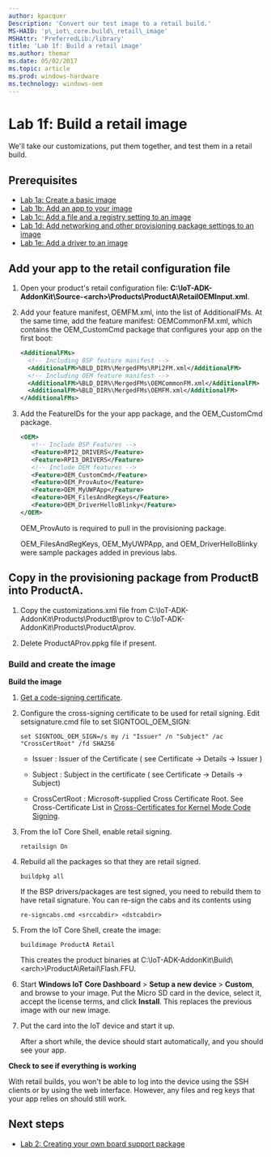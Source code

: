 ```yaml
---
author: kpacquer
Description: 'Convert our test image to a retail build.'
MS-HAID: 'p\_iot\_core.build\_retail\_image'
MSHAttr: 'PreferredLib:/library'
title: 'Lab 1f: Build a retail image'
ms.author: themar
ms.date: 05/02/2017
ms.topic: article
ms.prod: windows-hardware
ms.technology: windows-oem
---
```


# Lab 1f: Build a retail image

We'll take our customizations, put them together, and test them in a retail build. 

## <span id="Prerequisites"></span><span id="prerequisites"></span><span id="PREREQUISITES"></span>Prerequisites

-   [Lab 1a: Create a basic image](create-a-basic-image.md)
-   [Lab 1b: Add an app to your image](deploy-your-app-with-a-standard-board.md)
-   [Lab 1c: Add a file and a registry setting to an image](add-a-registry-setting-to-an-image.md)
-   [Lab 1d: Add networking and other provisioning package settings to an image](add-a-provisioning-package-to-an-image.md)
-   [Lab 1e: Add a driver to an image](add-a-driver-to-an-image.md)

## <span id="Add_your_app_to_the_retail_configuration_file"></span><span id="add_your_app_to_the_retail_configuration_file"></span><span id="ADD_YOUR_APP_TO_THE_RETAIL_CONFIGURATION_FILE"></span>Add your app to the retail configuration file

1.  Open your product's retail configuration file: **C:\\IoT-ADK-AddonKit\\Source-&lt;arch&gt;\\Products\\ProductA\\RetailOEMInput.xml**.

2.  Add your feature manifest, OEMFM.xml, into the list of AdditionalFMs. At the same time, add the feature manifest: OEMCommonFM.xml, which contains the OEM\_CustomCmd package that configures your app on the first boot:

    ``` xml
    <AdditionalFMs>
      <!-- Including BSP feature manifest -->
      <AdditionalFM>%BLD_DIR%\MergedFMs\RPi2FM.xml</AdditionalFM>
      <!-- Including OEM feature manifest -->
      <AdditionalFM>%BLD_DIR%\MergedFMs\OEMCommonFM.xml</AdditionalFM>
      <AdditionalFM>%BLD_DIR%\MergedFMs\OEMFM.xml</AdditionalFM>
    </AdditionalFMs>
    ```

3.  Add the FeatureIDs for the your app package, and the OEM\_CustomCmd package.

    ``` xml
    <OEM> 
       <!-- Include BSP Features -->
       <Feature>RPI2_DRIVERS</Feature> 
       <Feature>RPI3_DRIVERS</Feature>
       <!-- Include OEM features -->
       <Feature>OEM_CustomCmd</Feature> 
       <Feature>OEM_ProvAuto</Feature>
       <Feature>OEM_MyUWPApp</Feature>
       <Feature>OEM_FilesAndRegKeys</Feature>
       <Feature>OEM_DriverHelloBlinky</Feature> 
    </OEM>
    ```
    
    OEM_ProvAuto is required to pull in the provisioning package.
	
	OEM_FilesAndRegKeys, OEM_MyUWPApp, and OEM_DriverHelloBlinky were sample packages added in previous labs.

## <span id="Copy_in_provisioning_packages"></span>Copy in the provisioning package from ProductB into ProductA.

1.  Copy the customizations.xml file from C:\\IoT-ADK-AddonKit\\Products\\ProductB\\prov to C:\\IoT-ADK-AddonKit\\Products\\ProductA\\prov.

2.  Delete ProductAProv.ppkg file if present.
    

### <span id="Build_and_create_the_image"></span><span id="build_and_create_the_image"></span><span id="BUILD_AND_CREATE_THE_IMAGE"></span>Build and create the image

**Build the image**

1.  [Get a code-signing certificate](https://docs.microsoft.com/windows-hardware/drivers/dashboard/update-a-code-signing-certificate).

2.	Configure the cross-signing certificate to be used for retail signing. Edit setsignature.cmd file to set SIGNTOOL_OEM_SIGN:

    ```
	set SIGNTOOL_OEM_SIGN=/s my /i "Issuer" /n "Subject" /ac "CrossCertRoot" /fd SHA256
	```
	
	-  Issuer        : Issuer of the Certificate ( see Certificate -> Details -> Issuer )
	
	-  Subject       : Subject in the certificate ( see Certificate -> Details -> Subject)
	
	-  CrossCertRoot : Microsoft-supplied Cross Certificate Root. See Cross-Certificate List in [Cross-Certificates for Kernel Mode Code Signing](https://docs.microsoft.com/windows-hardware/drivers/install/cross-certificates-for-kernel-mode-code-signing#cross-certificate-list).
	
	
2.	From the IoT Core Shell, enable retail signing.

    ```
	retailsign On
	```
	
3.	Rebuild all the packages so that they are retail signed.

    ```
	buildpkg all
	```

    If the BSP drivers/packages are test signed, you need to rebuild them to have retail signature. You can re-sign the cabs and its contents using 

    ```
    re-signcabs.cmd <srccabdir> <dstcabdir>
    ```
	
4.  From the IoT Core Shell, create the image:

    ```
    buildimage ProductA Retail
    ```

    This creates the product binaries at C:\\IoT-ADK-AddonKit\\Build\\&lt;arch&gt;\\ProductA\\Retail\\Flash.FFU.

5.  Start **Windows IoT Core Dashboard** &gt; **Setup a new device** &gt; **Custom**, and browse to your image. Put the Micro SD card in the device, select it, accept the license terms, and click **Install**. This replaces the previous image with our new image.

6.  Put the card into the IoT device and start it up.

    After a short while, the device should start automatically, and you should see your app.

**Check to see if everything is working**

With retail builds, you won't be able to log into the device using the SSH clients or by using the web interface. However, any files and reg keys that your app relies on should still work.

## <span id="Next_steps"></span><span id="next_steps"></span><span id="NEXT_STEPS"></span>Next steps

- [Lab 2: Creating your own board support package](create-a-new-bsp.md)